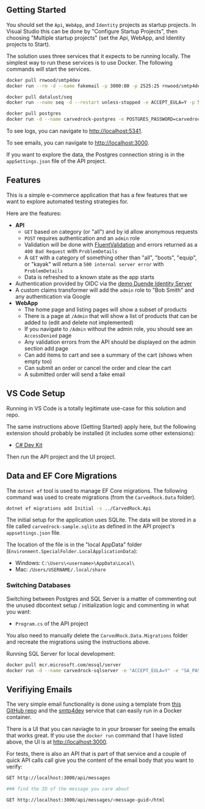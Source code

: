 ## Getting Started

You should set the `Api`, `WebApp`, and `Identity` projects as startup projects. In Visual
Studio this can be done by "Configure Startup Projects", then choosing "Multiple startup projects"
(set the Api, WebApp, and Identity projects to Start).

The solution uses three services that it expects to be running locally. The simplest way to
run these services is to use Docker.  The following commands will start the services.

```bash
docker pull rnwood/smtp4dev
docker run --rm -d --name fakemail -p 3000:80 -p 2525:25 rnwood/smtp4dev

docker pull datalust/seq
docker run --name seq -d --restart unless-stopped -e ACCEPT_EULA=Y -p 5341:80 datalust/seq

docker pull postgres
docker run -d --name carvedrock-postgres -e POSTGRES_PASSWORD=carvedrock -p 5432:5432 postgres
```
To see logs, you can navigate to [http://localhost:5341](http://localhost:5341).

To see emails, you can navigate to [http://localhost:3000](http://localhost:3000).

If you want to explore the data, the Postgres connection string is in the `appSettings.json` file of the API project.

## Features

This is a simple e-commerce application that has a few features
that we want to explore automated testing strategies for.

Here are the features:

- **API**
  - `GET` based on category (or "all") and by id allow anonymous requests
  - `POST` requires authentication and an `admin` role
  - Validation will be done with [FluentValidation](https://docs.fluentvalidation.net/en/latest/index.html) and errors returned as a `400 Bad Request` with `ProblemDetails`
  - A `GET` with a category of something other than "all", "boots", "equip", or "kayak" will return a `500 internal server error` with `ProblemDetails`
  - Data is refreshed to a known state as the app starts
- Authentication provided by OIDC via the [demo Duende Identity Server](https://demo.duendesoftware.com)
- A custom claims transformer will add the `admin` role to "Bob Smith" and any authentication via Google
- **WebApp**
  - The home page and listing pages will show a subset of products
  - There is a page at `/Admin` that will show a list of products that can be added to (edit and delete not implemented)
  - If you navigate to `/Admin` without the admin role, you should see an `AccessDenied` page
  - Any validation errors from the API should be displayed on the admin section add page
  - Can add items to cart and see a summary of the cart (shows when empty too)
  - Can submit an order or cancel the order and clear the cart
  - A submitted order will send a fake email

## VS Code Setup

Running in VS Code is a totally legitimate use-case for this solution and
repo.

The same instructions above (Getting Started) apply here, but the following
extension should probably be installed (it includes some other extensions):

- [C# Dev Kit](https://marketplace.visualstudio.com/items?itemName=ms-dotnettools.csdevkit)

Then run the API project and the UI project.

## Data and EF Core Migrations

The `dotnet ef` tool is used to manage EF Core migrations.  The following command was used to create migrations (from the `CarvedRock.Data` folder).

```bash
dotnet ef migrations add Initial -s ../CarvedRock.Api
```

The initial setup for the application uses SQLite.
The data will be stored in a file called `carvedrock-sample.sqlite` as
defined in the API project's `appsettings.json` file.

The location of the file is in the "local AppData" folder (`Environment.SpecialFolder.LocalApplicationData`):

- Windows: `C:\Users\<username>\AppData\Local\`
- Mac: `/Users/USERNAME/.local/share`


### Switching Databases

Switching between Postgres and SQL Server is a matter
of commenting out the unused dbcontext setup / initialization logic and
commenting in what you want:

- `Program.cs` of the API project

You also need to manually delete the `CarvedRock.Data.Migrations`
folder and recreate the migrations using the instructions above.

Running SQL Server for local development:

```bash
docker pull mcr.microsoft.com/mssql/server
docker run -d --name carvedrock-sqlserver -e "ACCEPT_EULA=Y" -e "SA_PASSWORD=Carvedr0ck!" -p 1433:1433 mcr.microsoft.com/mssql/server
```

## Verifiying Emails

The very simple email functionality is done using a template
from [this GitHub repo](https://github.com/leemunroe/responsive-html-email-template)
and the [smtp4dev](https://github.com/rnwood/smtp4dev)
service that can easily run in a Docker container.

There is a UI that you can naviagte to in your browser for
seeing the emails that works great.  If you use the `docker run` command
that I have listed above, the UI is at
[http://localhost:3000](http://localhost:3000).

For tests, there is also an API that is part of that service and a couple of quick
API calls call give you the content of the email body that you
want to verify:

```bash
GET http://localhost:3000/api/messages

### find the ID of the message you care about

GET http://localhost:3000/api/messages/<message-guid>/html
```

